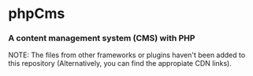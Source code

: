 # phpCms

### A content management system (CMS) with PHP

NOTE: The files from other frameworks or plugins haven't been added to this repository (Alternatively, you can find the appropiate CDN links).
